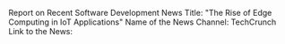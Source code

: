 Report on Recent Software Development News
Title: "The Rise of Edge Computing in IoT Applications"
Name of the News Channel: TechCrunch
Link to the News: 
